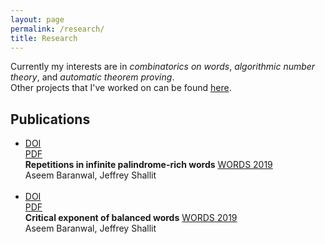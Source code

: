 ```yaml
---
layout: page
permalink: /research/
title: Research
---
```


Currently my interests are in <i>combinatorics on words</i>, <i>algorithmic number theory</i>, and <i>automatic theorem proving</i>.<br>
Other projects that I've worked on can be found <a href="{{site.base_url}}/projects/">here</a>.

<h2>Publications</h2>
<ul>
	<li>
		<span>
			<a href="#"><div class="color-button">DOI</div></a>
			<a href="https://arxiv.org/pdf/1904.10028"><div class="color-button">PDF</div></a>
			<b>Repetitions in infinite palindrome-rich words</b>
			<a class="fa-pull-right" href="http://words2019.lboro.ac.uk/">WORDS 2019</a>
		</span>
		<br>
		Aseem Baranwal, Jeffrey Shallit
	</li><br>
	<li>
		<span>
			<a href="#"><div class="color-button">DOI</div></a>
			<a href="https://arxiv.org/pdf/1902.00503"><div class="color-button">PDF</div></a>
			<b>Critical exponent of balanced words</b>
			<a class="fa-pull-right" href="http://words2019.lboro.ac.uk/">WORDS 2019</a>
		</span>
		<br>
		Aseem Baranwal, Jeffrey Shallit
	</li><br>
</ul>

